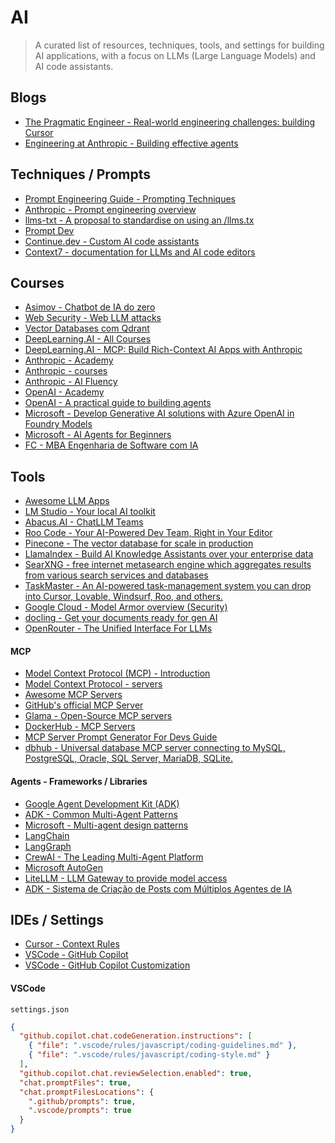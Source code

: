 # AI

> A curated list of resources, techniques, tools, and settings for building AI applications, with a focus on LLMs (Large Language Models) and AI code assistants.

## Blogs

- [The Pragmatic Engineer - Real-world engineering challenges: building Cursor](https://newsletter.pragmaticengineer.com/p/cursor)
- [Engineering at Anthropic - Building effective agents](https://www.anthropic.com/engineering/building-effective-agents)

## Techniques / Prompts

- [Prompt Engineering Guide - Prompting Techniques](https://www.promptingguide.ai/techniques)
- [Anthropic - Prompt engineering overview](https://docs.anthropic.com/en/docs/build-with-claude/prompt-engineering/overview)
- [llms-txt - A proposal to standardise on using an /llms.tx](https://llmstxt.org/)
- [Prompt Dev](https://gist.github.com/wesleywillians/5fcd35fd34efa265c56345e055b4270d)
- [Continue.dev - Custom AI code assistants](https://hub.continue.dev/explore/assistants)
- [Context7 - documentation for LLMs and AI code editors](https://context7.com/)

## Courses

- [Asimov - Chatbot de IA do zero](https://github.com/rtadewald/Agents-Prompts)
- [Web Security - Web LLM attacks](https://portswigger.net/web-security/llm-attacks)
- [Vector Databases com Qdrant](https://www.youtube.com/watch?v=KRiFMFVPL1Q)
- [DeepLearning.AI - All Courses](https://www.deeplearning.ai/courses/)
- [DeepLearning.AI - MCP: Build Rich-Context AI Apps with Anthropic](https://www.deeplearning.ai/short-courses/mcp-build-rich-context-ai-apps-with-anthropic/)
- [Anthropic - Academy](https://www.anthropic.com/learn)
- [Anthropic - courses](https://github.com/anthropics/courses)
- [Anthropic - AI Fluency](https://www.anthropic.com/ai-fluency)
- [OpenAI - Academy](https://academy.openai.com/)
- [OpenAI - A practical guide to building agents](https://cdn.openai.com/business-guides-and-resources/a-practical-guide-to-building-agents.pdf)
- [Microsoft - Develop Generative AI solutions with Azure OpenAI in Foundry Models](https://learn.microsoft.com/en-us/training/paths/develop-ai-solutions-azure-openai/)
- [Microsoft - AI Agents for Beginners](https://github.com/microsoft/ai-agents-for-beginners/)
- [FC - MBA Engenharia de Software com IA](https://ia.fullcycle.com.br/mba-ia/)

## Tools

- [Awesome LLM Apps](https://github.com/Shubhamsaboo/awesome-llm-apps)
- [LM Studio - Your local AI toolkit](https://lmstudio.ai/)
- [Abacus.AI - ChatLLM Teams](https://chatllm.abacus.ai/)
- [Roo Code - Your AI-Powered Dev Team, Right in Your Editor](https://roocode.com/)
- [Pinecone - The vector database for scale in production](https://www.pinecone.io/)
- [LlamaIndex - Build AI Knowledge Assistants over your enterprise data](https://www.llamaindex.ai/)
- [SearXNG - free internet metasearch engine which aggregates results from various search services and databases](https://github.com/searxng/searxng)
- [TaskMaster - An AI-powered task-management system you can drop into Cursor, Lovable, Windsurf, Roo, and others.](https://github.com/eyaltoledano/claude-task-master)
- [Google Cloud - Model Armor overview (Security)](https://cloud.google.com/security-command-center/docs/model-armor-overview)
- [docling - Get your documents ready for gen AI](https://github.com/docling-project/docling)
- [OpenRouter - The Unified Interface For LLMs](https://openrouter.ai/)

#### MCP

- [Model Context Protocol (MCP) - Introduction](https://modelcontextprotocol.io/introduction)
- [Model Context Protocol - servers](https://github.com/modelcontextprotocol/servers)
- [Awesome MCP Servers](https://mcpservers.org/)
- [GitHub's official MCP Server](https://github.com/github/github-mcp-server)
- [Glama - Open-Source MCP servers](https://github.com/punkpeye/awesome-mcp-servers)
- [DockerHub - MCP Servers](https://hub.docker.com/catalogs/mcp)
- [MCP Server Prompt Generator For Devs Guide](https://github.com/wesleywillians/mcp-prompts-for-devs)
- [dbhub - Universal database MCP server connecting to MySQL, PostgreSQL, Oracle, SQL Server, MariaDB, SQLite.](https://github.com/bytebase/dbhub/)

#### Agents - Frameworks / Libraries

- [Google Agent Development Kit (ADK)](https://google.github.io/adk-docs/)
- [ADK - Common Multi-Agent Patterns](https://google.github.io/adk-docs/agents/multi-agents/#2-common-multi-agent-patterns-using-adk-primitives)
- [Microsoft - Multi-agent design patterns](https://github.com/microsoft/ai-agents-for-beginners/tree/main/08-multi-agent)
- [LangChain](https://www.langchain.com/)
- [LangGraph](https://www.langchain.com/langgraph)
- [CrewAI - The Leading Multi-Agent Platform](https://www.crewai.com/)
- [Microsoft AutoGen](https://microsoft.github.io/autogen/)
- [LiteLLM - LLM Gateway to provide model access](https://docs.litellm.ai/docs/)
- [ADK - Sistema de Criação de Posts com Múltiplos Agentes de IA](https://github.com/elvisassis/multiple_agents_to_post_instragram)

## IDEs / Settings

- [Cursor - Context Rules](https://docs.cursor.com/context/rules#rule-structure)
- [VSCode - GitHub Copilot](https://code.visualstudio.com/docs/copilot/overview)
- [VSCode - GitHub Copilot Customization](https://code.visualstudio.com/docs/copilot/copilot-customization)

#### VSCode

`settings.json`

```json
{
  "github.copilot.chat.codeGeneration.instructions": [
    { "file": ".vscode/rules/javascript/coding-guidelines.md" },
    { "file": ".vscode/rules/javascript/coding-style.md" }
  ],
  "github.copilot.chat.reviewSelection.enabled": true,
  "chat.promptFiles": true,
  "chat.promptFilesLocations": {
    ".github/prompts": true,
    ".vscode/prompts": true
  }
}
```
